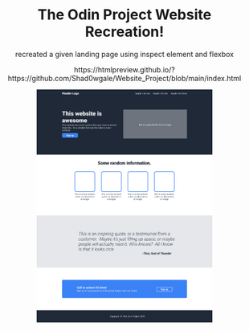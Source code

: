 <div class="header">
  <h1 align = center>The Odin Project Website Recreation!</h1>
</div>
<p align="center">recreated a given landing page using inspect element and flexbox</p>
<p align="center">https://htmlpreview.github.io/?https://github.com/Shad0wgale/Website_Project/blob/main/index.html</p>

<p align="center">
  <img src="Project Reference/odin-project.png" width="350" title="hover text">
</p>
